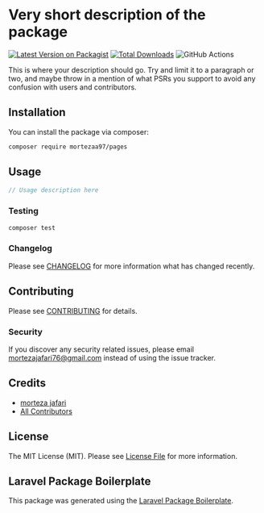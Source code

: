 # Very short description of the package

[![Latest Version on Packagist](https://img.shields.io/packagist/v/mortezaa97/pages.svg?style=flat-square)](https://packagist.org/packages/mortezaa97/pages)
[![Total Downloads](https://img.shields.io/packagist/dt/mortezaa97/pages.svg?style=flat-square)](https://packagist.org/packages/mortezaa97/pages)
![GitHub Actions](https://github.com/mortezaa97/pages/actions/workflows/main.yml/badge.svg)

This is where your description should go. Try and limit it to a paragraph or two, and maybe throw in a mention of what PSRs you support to avoid any confusion with users and contributors.

## Installation

You can install the package via composer:

```bash
composer require mortezaa97/pages
```

## Usage

```php
// Usage description here
```

### Testing

```bash
composer test
```

### Changelog

Please see [CHANGELOG](CHANGELOG.md) for more information what has changed recently.

## Contributing

Please see [CONTRIBUTING](CONTRIBUTING.md) for details.

### Security

If you discover any security related issues, please email mortezajafari76@gmail.com instead of using the issue tracker.

## Credits

-   [morteza jafari](https://github.com/mortezaa97)
-   [All Contributors](../../contributors)

## License

The MIT License (MIT). Please see [License File](LICENSE.md) for more information.

## Laravel Package Boilerplate

This package was generated using the [Laravel Package Boilerplate](https://laravelpackageboilerplate.com).
